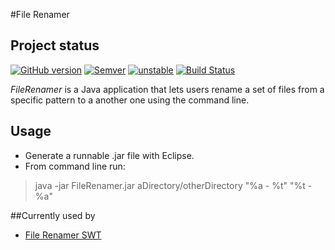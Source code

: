 #File Renamer


## Project status
[![GitHub version](https://badge.fury.io/gh/barriosnahuel%2Ffile-renamer.svg)](http://github.com/barriosnahuel/file-renamer/releases)
[![Semver](http://img.shields.io/SemVer/2.0.0.png)](http://semver.org/spec/v2.0.0.html)
[![unstable](https://img.shields.io/badge/stability-unstable-yellow.svg)](https://nodejs.org/api/documentation.html#documentation_stability_index)
[![Build Status](https://travis-ci.org/barriosnahuel/fileRenamer.png)](https://travis-ci.org/barriosnahuel/file-renamer)

*FileRenamer* is a Java application that lets users rename a set of files from a specific pattern to a another one using the
command line.

## Usage
* Generate a runnable .jar file with Eclipse.
* From command line run:

> java -jar FileRenamer.jar aDirectory/otherDirectory "%a - %t" "%t - %a"

##Currently used by
- [File Renamer SWT](https://github.com/barriosnahuel/file-renamer_SWT)

